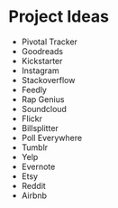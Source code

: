 # Project Ideas

- Pivotal Tracker
- Goodreads
- Kickstarter
- Instagram
- Stackoverflow
- Feedly
- Rap Genius
- Soundcloud
- Flickr
- Billsplitter
- Poll Everywhere
- Tumblr
- Yelp
- Evernote
- Etsy
- Reddit
- Airbnb
